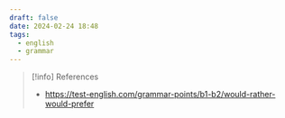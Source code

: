 ```yaml
---
draft: false
date: 2024-02-24 18:48
tags:
  - english
  - grammar
---
```






> [!info] References
> - https://test-english.com/grammar-points/b1-b2/would-rather-would-prefer
